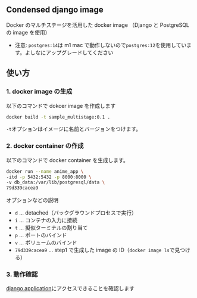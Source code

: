## Condensed django image

Docker のマルチステージを活用した docker image
（Django と PostgreSQL の image を使用）

- 注意: `postgres:14`は m1 mac で動作しないので`postgres:12`を使用しています。よしなにアップグレードしてください

## 使い方

### 1. docker image の生成

以下のコマンドで dokcer image を作成します

```sh
docker build -t sample_multistage:0.1 .
```

`-t`オプションはイメージに名前とバージョンをつけます。

### 2. docker container の作成

以下のコマンドで docker container を生成します。

```sh
docker run --name anime_app \
-itd -p 5432:5432 -p 8000:8000 \
-v db_data:/var/lib/postgresql/data \
79d339cacea9
```

オプションなどの説明

- `d` ... detached（バックグラウンドプロセスで実行）
- `i` ... コンテナの入力に接続
- `t` ... 擬似ターミナルの割り当て
- `p` ... ポートのバインド
- `v` ... ボリュームのバインド
- `79d339cacea9` ... step1 で生成した image の ID（`docker image ls`で見つける）

### 3. 動作確認

[django application](http://127.0.0.1:8000)にアクセスできることを確認します
